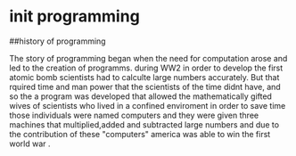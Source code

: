 
# init programming

##history of programming 

The story of programming began when the need for computation arose and led to the creation of programms. during WW2 in order to develop the first atomic bomb scientists had to calculte large numbers accurately. But that rquired time and man power that the scientists of the time didnt have, and so the a program was developed that allowed the mathematically gifted wives of scientists who lived in a confined enviroment in order to save time those individuals were named computers and they were given three machines that multiplied,added and subtracted large numbers and due to the contribution of these "computers" america was able to win the first world war .  
